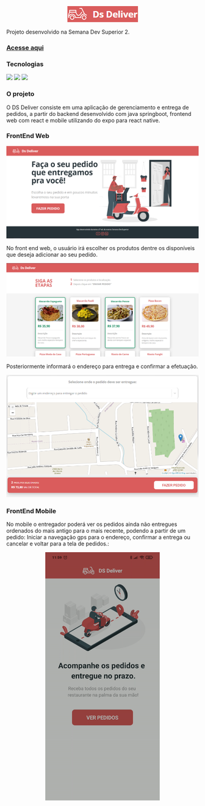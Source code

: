 <p align="center"><img src="/readme/logo.png" /></p>
Projeto desenvolvido na Semana Dev Superior 2.

### <a href="https://fmrenan-dsdeliver.netlify.app/" target="_blank">Acesse aqui</a>


### Tecnologias
<a href="https://spring.io//" target="_blank"><img src="https://img.shields.io/badge/Springboot-2.4.1-green" /></a> <a href="https://reactjs.org/"><img src="https://img.shields.io/badge/React-17.0.1-blue" /></a> <a href="https://expo.io/"><img src="https://img.shields.io/badge/Expo-SDK 40-lightgrey" /></a>

###  O projeto
O DS Deliver consiste em uma aplicação de gerenciamento e entrega de pedidos, a partir do backend desenvolvido com java springboot, frontend web com react e mobile utilizando do expo para react native. 

### FrontEnd Web
<p align="center"><img src="/readme/home.png" width="600" /></p>

No front end web, o usuário irá escolher os produtos dentre os disponíveis que deseja adicionar ao seu pedido.

<p align="center"><img src="/readme/products.png" width="600" /></p>

Posteriormente informará o endereço para entrega e confirmar a efetuação.

<p align="center"><img src="/readme/order.png" width="600" /></p>

### FrontEnd Mobile
No mobile o entregador poderá ver os pedidos ainda não entregues ordenados do mais antigo para o mais recente, podendo a partir de um pedido: Iniciar a navegação gps para o endereço,
confirmar a entrega ou cancelar e voltar para a tela de pedidos.:

<p align="center"><img src="/readme/mobile.gif" width="300" /></p>
